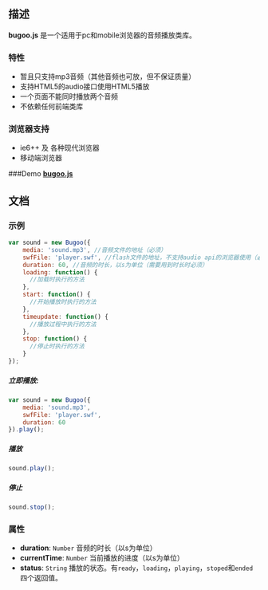 ## 描述
**bugoo.js** 是一个适用于pc和mobile浏览器的音频播放类库。

### 特性
* 暂且只支持mp3音频（其他音频也可放，但不保证质量）
* 支持HTML5的audio接口使用HTML5播放
* 一个页面不能同时播放两个音频
* 不依赖任何前端类库

### 浏览器支持
* ie6++ 及 各种现代浏览器
* 移动端浏览器

###Demo
[**bugoo.js**](http://laopopo.sinaapp.com/demo/bugoo/index.html)

## 文档

### 示例

```javascript
var sound = new Bugoo({
    media: 'sound.mp3', //音频文件的地址（必须）
    swfFile: 'player.swf', //flash文件的地址，不支持audio api的浏览器使用（必须）
    duration: 60, //音频的时长，以s为单位（需要用到时长时必须）
    loading: function() {
      //加载时执行的方法
    },
    start: function() {
      //开始播放时执行的方法
    },
    timeupdate: function() {
      //播放过程中执行的方法
    },
    stop: function() {
      //停止时执行的方法
    }
});
```

##### 立即播放:
```javascript
var sound = new Bugoo({
    media: 'sound.mp3',
    swfFile: 'player.swf',
    duration: 60
}).play();
```

##### 播放
```javascript
sound.play();
```
##### 停止
```javascript
sound.stop();
```

### 属性
* **duration**: `Number` 音频的时长（以s为单位）
* **currentTime**: `Number` 当前播放的进度（以s为单位）
* **status**: `String` 播放的状态。有`ready`，`loading`，`playing`，`stoped`和`ended`四个返回值。
